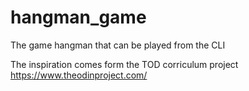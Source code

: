 # hangman_game

The game hangman that can be played from the CLI 

The inspiration comes form the TOD corriculum project https://www.theodinproject.com/
